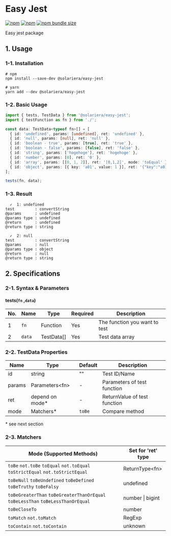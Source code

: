 # Easy Jest

[![npm](https://img.shields.io/npm/v/@solariera/easy-jest)](https://www.npmjs.com/package/@solariera/easy-jest)
[![npm](https://img.shields.io/npm/dw/@solariera/easy-jest)](https://www.npmjs.com/package/@solariera/easy-jest)
[![npm bundle size](https://img.shields.io/bundlephobia/min/@solariera/easy-jest)](https://bundlephobia.com/result?p=@solariera/easy-jest)

Easy jest package

## 1. Usage

### 1-1. Installation

```console
# npm
npm install --save-dev @solariera/easy-jest
```

```console
# yarn
yarn add --dev @solariera/easy-jest
```

### 1-2. Basic Usage

```typescript
import { tests, TestData } from '@solariera/easy-jest';
import { testFunction as fn } from './';

const data: TestData<typeof fn>[] = [
  { id: 'undefined', params: [undefined], ret: 'undefined' },
  { id: 'null', params: [null], ret: 'null' },
  { id: 'boolean - true', params: [true], ret: 'true' },
  { id: 'boolean - false', params: [false], ret: 'false' },
  { id: 'string', params: ['hogehoge'], ret: 'hogehoge' },
  { id: 'number', params: [0], ret: '0' },
  { id: 'array', params: [[0, 1, 2]], ret: '[0,1,2]', mode: 'toEqual' },
  { id: 'object', params: [{ key: 'a01', value: 1 }], ret: '{"key":"a01","value":1}' },
];

tests(fn, data);
```

### 1-3. Result

```console
  ✓  1: undefined
test         : convertString
@params      : undefined
@params type : undefined
@return      : undefined
@return type : string

  ✓  2: null
test         : convertString
@params      : null
@params type : object
@return      : null
@return type : string
```

## 2. Specifications

### 2-1. Syntax & Parameters

#### tests(`fn` ,`data`)

| No. | Name   | Type       | Required | Description                   |
| --- | ------ | ---------- | -------- | ----------------------------- |
| 1   | `fn`   | Function   | Yes      | The function you want to test |
| 2   | `data` | TestData[] | Yes      | Test data array               |

### 2-2. TestData Properties

| Name   | Type             | Default | Description                  |
| ------ | ---------------- | ------- | ---------------------------- |
| id     | string           | ""      | Test ID/Name                 |
| params | Parameters\<fn\> | -       | Parameters of test function  |
| ret    | depend on mode\* | -       | ReturnValue of test function |
| mode   | Matchers\*       | `toBe`  | Compare method               |

\* see next section

### 2-3. Matchers

| Mode (Supported Methods)                                                        | Set for 'ret' type |
| ------------------------------------------------------------------------------- | ------------------ |
| `toBe` `not.toBe` `toEqual` `not.toEqual` `toStrictEqual` `not.toStrictEqual`   | ReturnType\<fn\>   |
| `toBeNull` `toBeUndefined` `toBeDefined` `toBeTruthy` `toBeFalsy`               | undefined          |
| `toBeGreaterThan` `toBeGreaterThanOrEqual` `toBeLessThan` `toBeLessThanOrEqual` | number \| bigint   |
| `toBeCloseTo`                                                                   | number             |
| `toMatch` `not.toMatch`                                                         | RegExp             |
| `toContain` `not.toContain`                                                     | unknown            |

